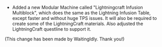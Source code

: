 - Added a new Modular Machine called "Lightningcraft Infusion Multiblock", which does the same as the Lightning Infusion Table, except faster and without huge TPS issues. It will also be required to create some of the LightningCraft materials. Also adjusted the LightningCraft questline to support it.



(This change has been made by WaitingIdly. Thank you!)

